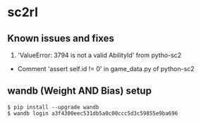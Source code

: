 # sc2rl

## Known issues and fixes
1. 'ValueError: 3794 is not a valid AbilityId' from pytho-sc2
- Comment 'assert self.id != 0' in game_data.py of python-sc2

## wandb (Weight AND Bias) setup 
```
$ pip install --upgrade wandb
$ wandb login a3f4300eec531db5a0c00ccc5d3c59855e9ba696
```